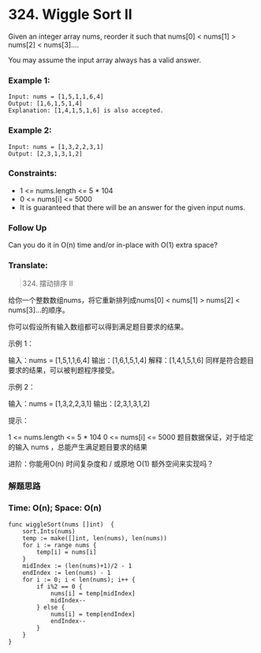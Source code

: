 # 324. Wiggle Sort II

Given an integer array nums, reorder it such that nums[0] < nums[1] > nums[2] < nums[3]....

You may assume the input array always has a valid answer.

### Example 1:

```
Input: nums = [1,5,1,1,6,4]
Output: [1,6,1,5,1,4]
Explanation: [1,4,1,5,1,6] is also accepted.
```

### Example 2:

```
Input: nums = [1,3,2,2,3,1]
Output: [2,3,1,3,1,2]
```

### Constraints:

* 1 <= nums.length <= 5 * 104
* 0 <= nums[i] <= 5000
* It is guaranteed that there will be an answer for the given input nums.

### Follow Up

Can you do it in O(n) time and/or in-place with O(1) extra space?

### Translate:

> 324. 摆动排序 II

给你一个整数数组nums，将它重新排列成nums[0] < nums[1] > nums[2] < nums[3]...的顺序。

你可以假设所有输入数组都可以得到满足题目要求的结果。

示例 1：

输入：nums = [1,5,1,1,6,4]
输出：[1,6,1,5,1,4]
解释：[1,4,1,5,1,6] 同样是符合题目要求的结果，可以被判题程序接受。

示例 2：

输入：nums = [1,3,2,2,3,1]
输出：[2,3,1,3,1,2]

提示：

1 <= nums.length <= 5 * 104
0 <= nums[i] <= 5000
题目数据保证，对于给定的输入 nums ，总能产生满足题目要求的结果

进阶：你能用O(n) 时间复杂度和 / 或原地 O(1) 额外空间来实现吗？


### 解题思路


### Time: O(n); Space: O(n)

```golang
func wiggleSort(nums []int)  {
    sort.Ints(nums)
	temp := make([]int, len(nums), len(nums))
	for i := range nums {
		temp[i] = nums[i]
	}
	midIndex := (len(nums)+1)/2 - 1
	endIndex := len(nums) - 1
	for i := 0; i < len(nums); i++ {
		if i%2 == 0 {
			nums[i] = temp[midIndex]
			midIndex--
		} else {
			nums[i] = temp[endIndex]
			endIndex--
		}
	}
}
```